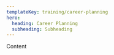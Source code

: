 ```yaml
---
templateKey: training/career-planning
hero:
  heading: Career Planning
  subheading: Subheading
---
```

Content
